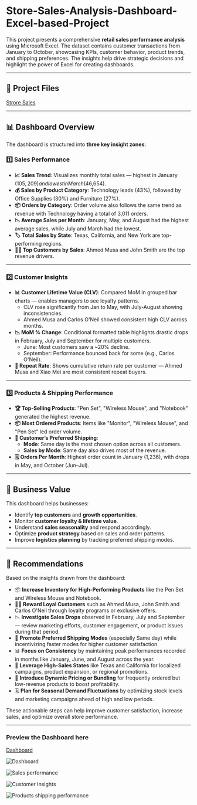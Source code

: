 # Store-Sales-Analysis-Dashboard-Excel-based-Project
This project presents a comprehensive **retail sales performance analysis** using Microsoft Excel. The dataset contains customer transactions from January to October, showcasing KPIs, customer behavior, product trends, and shipping preferences. The insights help drive strategic decisions and highlight the power of Excel for creating dashboards.

---

## 📂 Project Files
<a href="https://github.com/TheOluwatobiloba/Store-Sales-Analysis-Dashboard-Excel-based-Project-/blob/main/Store%20sales%20performance.xlsx">Strore Sales</a>

---

## 📊 Dashboard Overview

The dashboard is structured into **three key insight zones**:

### 1️⃣ **Sales Performance**

- **📈 Sales Trend**: Visualizes monthly total sales — highest in January ($105,209) and lowest in March ($46,654).
- **💰 Sales by Product Category**: Technology leads (43%), followed by Office Supplies (30%) and Furniture (27%).
- **📦 Orders by Category**: Order volume also follows the same trend as revenue with Technology having a total of 3,011 orders.
- **📉 Average Sales per Month**: January, May, and August had the highest average sales, while July and March had the lowest.
- **🏷️ Total Sales by State**: Texas, California, and New York are top-performing regions.
- **🙋‍♂️ Top Customers by Sales**: Ahmed Musa and John Smith are the top revenue drivers.

---

### 2️⃣ **Customer Insights**

- **📊 Customer Lifetime Value (CLV)**: Compared MoM in grouped bar charts — enables managers to see loyalty patterns.
    - CLV rose significantly from Jan to May, with July-August showing inconsistencies.
    - Ahmed Musa and Carlos O'Neil showed consistent high CLV across months.
- **📉 MoM % Change**: Conditional formatted table highlights drastic drops in February, July and September for multiple customers.
    - June: Most customers saw a ~20% decline.
    - September: Performance bounced back for some (e.g., Carlos O'Neil).
- **🔁 Repeat Rate**: Shows cumulative return rate per customer — Ahmed Musa and Xiao Mei are most consistent repeat buyers.

---

### 3️⃣ **Products & Shipping Performance**

- **🏆 Top-Selling Products**: "Pen Set", "Wireless Mouse", and "Notebook" generated the highest revenue.
- **📦 Most Ordered Products**: Items like "Monitor", "Wireless Mouse", and "Pen Set" led order volume.
- **🚚 Customer’s Preferred Shipping**:
    - **Mode**: Same day is the most chosen option across all customers.
    - **Sales by Mode**: Same day also drives most of the revenue.
- **🗓️ Orders Per Month**: Highest order count in January (1,236), with drops in May, and October (Jun–Jul).

---

## 📌 Business Value

This dashboard helps businesses:
- Identify **top customers** and **growth opportunities**.
- Monitor **customer loyalty & lifetime value**.
- Understand **sales seasonality** and respond accordingly.
- Optimize **product strategy** based on sales and order patterns.
- Improve **logistics planning** by tracking preferred shipping modes.

---

## 📌 Recommendations

Based on the insights drawn from the dashboard:

- 📦 **Increase Inventory for High-Performing Products** like the Pen Set and Wireless Mouse and Notebook.
- 🧑‍💼 **Reward Loyal Customers** such as Ahmed Musa, John Smith and Carlos O'Neil through loyalty programs or exclusive offers.
- 📉 **Investigate Sales Drops** observed in February, July and September — review marketing efforts, customer engagement, or product issues during that period.
- 🚚 **Promote Preferred Shipping Modes** (especially Same day) while incentivizing faster modes for higher customer satisfaction.
- 📊 **Focus on Consistency** by maintaining peak performances recorded in months like January, June, and August across the year.
- 📍 **Leverage High-Sales States** like Texas and California for localized campaigns, product expansion, or regional promotions.
- 🧠 **Introduce Dynamic Pricing or Bundling** for frequently ordered but low-revenue products to boost profitability.
- 🗓️ **Plan for Seasonal Demand Fluctuations** by optimizing stock levels and marketing campaigns ahead of high and low periods.

These actionable steps can help improve customer satisfaction, increase sales, and optimize overall store performance.

---

### Preview the Dashboard here

<a href="https://github.com/TheOluwatobiloba/Store-Sales-Analysis-Dashboard-Excel-based-Project-/blob/main/Dashboard.png">Dashboard</a>

![Dashboard](https://github.com/user-attachments/assets/69a141ae-3a27-4c35-996f-d7663edd1b9f)

![Sales performance](https://github.com/user-attachments/assets/4cf09487-b37b-49d6-93cc-959ddcb22d41)

![Customer Insights](https://github.com/user-attachments/assets/6ec2f702-1fa0-4aba-a4be-7560a06334f1)

![Products   shipping performance](https://github.com/user-attachments/assets/b2463ea1-4785-4b0c-be3c-3b2475e56837)



